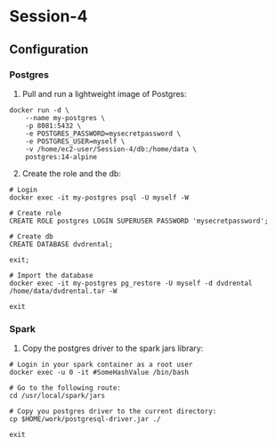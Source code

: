 # Session-4

## Configuration

### Postgres

1. Pull and run a lightweight image of Postgres:
```
docker run -d \
    --name my-postgres \
    -p 8081:5432 \
    -e POSTGRES_PASSWORD=mysecretpassword \
    -e POSTGRES_USER=myself \
    -v /home/ec2-user/Session-4/db:/home/data \
    postgres:14-alpine
```
2. Create the role and the db:

```
# Login
docker exec -it my-postgres psql -U myself -W

# Create role
CREATE ROLE postgres LOGIN SUPERUSER PASSWORD 'mysecretpassword';

# Create db
CREATE DATABASE dvdrental;

exit;

# Import the database
docker exec -it my-postgres pg_restore -U myself -d dvdrental /home/data/dvdrental.tar -W

exit
```

### Spark

1. Copy the postgres driver to the spark jars library:

```
# Login in your spark container as a root user
docker exec -u 0 -it #SomeHashValue /bin/bash

# Go to the following route:
cd /usr/local/spark/jars

# Copy you postgres driver to the current directory:
cp $HOME/work/postgresql-driver.jar ./

exit
```
